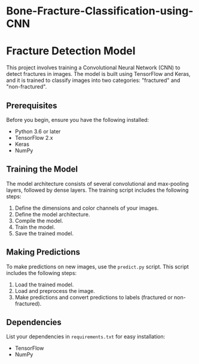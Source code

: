 # Bone-Fracture-Classification-using-CNN
# Fracture Detection Model

This project involves training a Convolutional Neural Network (CNN) to detect fractures in images. The model is built using TensorFlow and Keras, and it is trained to classify images into two categories: "fractured" and "non-fractured".

## Prerequisites

Before you begin, ensure you have the following installed:
- Python 3.6 or later
- TensorFlow 2.x
- Keras
- NumPy

## Training the Model

The model architecture consists of several convolutional and max-pooling layers, followed by dense layers. The training script includes the following steps:

1. Define the dimensions and color channels of your images.
2. Define the model architecture.
3. Compile the model.
4. Train the model.
5. Save the trained model.

## Making Predictions

To make predictions on new images, use the `predict.py` script. This script includes the following steps:

1. Load the trained model.
2. Load and preprocess the image.
3. Make predictions and convert predictions to labels (fractured or non-fractured).

## Dependencies

List your dependencies in `requirements.txt` for easy installation:
- TensorFlow
- NumPy

